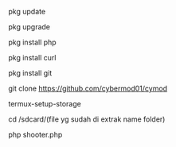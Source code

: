 pkg update

pkg upgrade

pkg install php

pkg install curl

pkg install git

git clone https://github.com/cybermod01/cymod

termux-setup-storage

cd /sdcard/(file yg sudah di extrak name folder)

php shooter.php

